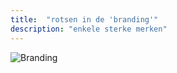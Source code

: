 ```yaml
---
title:  "rotsen in de 'branding'"
description: "enkele sterke merken"
---
```


![Branding](images/work/logos_1_.png)